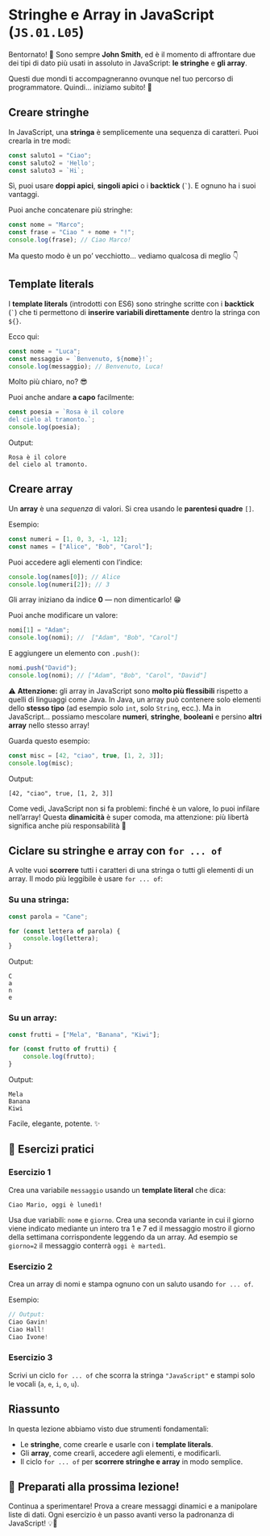 # Stringhe e Array in JavaScript (`JS.01.L05`)

Bentornato! 👋 Sono sempre **John Smith**, ed è il momento di affrontare due dei tipi di dato più usati in assoluto in JavaScript: **le stringhe** e **gli array**.

Questi due mondi ti accompagneranno ovunque nel tuo percorso di programmatore. Quindi... iniziamo subito! 🚀

## Creare stringhe

In JavaScript, una **stringa** è semplicemente una sequenza di caratteri. Puoi crearla in tre modi:

```js
const saluto1 = "Ciao";
const saluto2 = 'Hello';
const saluto3 = `Hi`;
```

Sì, puoi usare **doppi apici**, **singoli apici** o i **backtick** (`` ` ``). E ognuno ha i suoi vantaggi.

Puoi anche concatenare più stringhe:

```js
const nome = "Marco";
const frase = "Ciao " + nome + "!";
console.log(frase); // Ciao Marco!
```

Ma questo modo è un po’ vecchiotto... vediamo qualcosa di meglio 👇

## Template literals

I **template literals** (introdotti con ES6) sono stringhe scritte con i **backtick** (`` ` ``) che ti permettono di **inserire variabili direttamente** dentro la stringa con `${}`.

Ecco qui:

```js
const nome = "Luca";
const messaggio = `Benvenuto, ${nome}!`;
console.log(messaggio); // Benvenuto, Luca!
```

Molto più chiaro, no? 😎

Puoi anche andare **a capo** facilmente:

```js
const poesia = `Rosa è il colore
del cielo al tramonto.`;
console.log(poesia);
```

Output:

```
Rosa è il colore
del cielo al tramonto.
```

## Creare array

Un **array** è una *sequenza* di valori. Si crea usando le **parentesi quadre** `[]`.

Esempio:

```js
const numeri = [1, 0, 3, -1, 12];
const names = ["Alice", "Bob", "Carol"];
```

Puoi accedere agli elementi con l’indice:

```js
console.log(names[0]); // Alice
console.log(numeri[2]); // 3
```

Gli array iniziano da indice **0** — non dimenticarlo! 😁

Puoi anche modificare un valore:

```js
nomi[1] = "Adam";
console.log(nomi); //  ["Adam", "Bob", "Carol"]
```

E aggiungere un elemento con `.push()`:

```js
nomi.push("David");
console.log(nomi); // ["Adam", "Bob", "Carol", "David"]
```

⚠️ **Attenzione:** gli array in JavaScript sono **molto più flessibili** rispetto a quelli di linguaggi come Java. In Java, un array può contenere solo elementi dello **stesso tipo** (ad esempio solo `int`, solo `String`, ecc.). Ma in JavaScript… possiamo mescolare **numeri**, **stringhe**, **booleani** e persino **altri array** nello stesso array!

Guarda questo esempio:

```js
const misc = [42, "ciao", true, [1, 2, 3]];
console.log(misc);
```

Output:

```
[42, "ciao", true, [1, 2, 3]]
```

Come vedi, JavaScript non si fa problemi: finché è un valore, lo puoi infilare nell’array! Questa **dinamicità** è super comoda, ma attenzione: più libertà significa anche più responsabilità 🫣


## Ciclare su stringhe e array con `for ... of`

A volte vuoi **scorrere** tutti i caratteri di una stringa o tutti gli elementi di un array. Il modo più leggibile è usare `for ... of`:

### Su una stringa:

```js
const parola = "Cane";

for (const lettera of parola) {
    console.log(lettera);
}
```

Output:

```
C
a
n
e
```

### Su un array:

```js
const frutti = ["Mela", "Banana", "Kiwi"];

for (const frutto of frutti) {
    console.log(frutto);
}
```

Output:

```
Mela
Banana
Kiwi
```

Facile, elegante, potente. ✨

## 🧪 Esercizi pratici

### Esercizio 1

Crea una variabile `messaggio` usando un **template literal** che dica:

```
Ciao Mario, oggi è lunedì!
```

Usa due variabili: `nome` e `giorno`. Crea una seconda variante in cui il giorno viene indicato mediante un intero tra 1 e 7 ed il messaggio mostro il giorno della settimana corrispondente leggendo da un array. Ad esempio se `giorno=2` il messaggio conterrà `oggi è martedì`.

### Esercizio 2

Crea un array di nomi e stampa ognuno con un saluto usando `for ... of`.

Esempio:

```js
// Output:
Ciao Gavin!
Ciao Hall!
Ciao Ivone!
```

### Esercizio 3

Scrivi un ciclo `for ... of` che scorra la stringa `"JavaScript"` e stampi solo le vocali (`a`, `e`, `i`, `o`, `u`).

## Riassunto

In questa lezione abbiamo visto due strumenti fondamentali:

* Le **stringhe**, come crearle e usarle con i **template literals**.
* Gli **array**, come crearli, accedere agli elementi, e modificarli.
* Il ciclo `for ... of` per **scorrere stringhe e array** in modo semplice.

## 🚀 Preparati alla prossima lezione!

Continua a sperimentare! Prova a creare messaggi dinamici e a manipolare liste di dati. Ogni esercizio è un passo avanti verso la padronanza di JavaScript! 💡🧠
